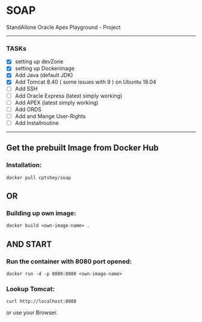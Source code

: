 # SOAP
StandAllone Oracle Apex Playground - Project 

---

### TASKs ###
- [x] setting up devZone
- [x] setting up Dockerimage 
- [x] Add Java (default JDK) 
- [x] Add Tomcat 8.40 ( some issues with 9 )  on Ubuntu 18.04
- [ ] Add SSH
- [ ] Add Oracle Express (latest simply working)
- [ ] Add APEX (latest simply working)
- [ ] Add ORDS
- [ ] Add and Mange User-Rights 
- [ ] Add Installroutine

---
## Get the prebuilt Image from Docker Hub ##
### Installation: ###
```
docker pull cptshey/soap
```
## OR ##

### Building up own image: ###
```
docker build <own-image-name> .
```
## AND START ##

### Run the container with 8080 port opened: ###
```
docker run -d -p 8080:8080 <own-image-name>
```

### Lookup Tomcat: ###
```
curl http://localhost:8080
```
or use your Browser.
